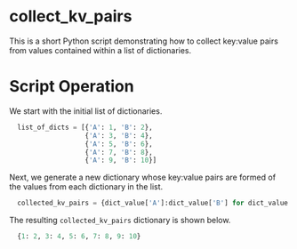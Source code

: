 # collect_kv_pairs

This is a short Python script demonstrating how to collect key:value pairs from values contained within a list of dictionaries.

# Script Operation

We start with the initial list of dictionaries.
```python
  list_of_dicts = [{'A': 1, 'B': 2}, 
                   {'A': 3, 'B': 4},
                   {'A': 5, 'B': 6},
                   {'A': 7, 'B': 8},
                   {'A': 9, 'B': 10}]
```
Next, we generate a new dictionary whose key:value pairs are formed of the values from each dictionary in the list.
```python
  collected_kv_pairs = {dict_value['A']:dict_value['B'] for dict_value in list_of_dicts}
```
The resulting `collected_kv_pairs` dictionary is shown below.
```python
  {1: 2, 3: 4, 5: 6, 7: 8, 9: 10}
```

